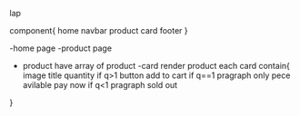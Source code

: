 lap

component{
home
navbar
product
card
footer
}

-home page
-product page

- product have array of product
  -card render product
  each card contain{
  image
  title
  quantity
  if q>1
  button add to cart
  if q==1
  pragraph only pece avilable
  pay now
  if q<1
  pragraph sold out

}
